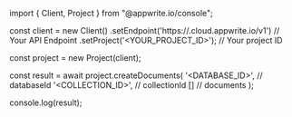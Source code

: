 import { Client, Project } from "@appwrite.io/console";

const client = new Client()
    .setEndpoint('https://<REGION>.cloud.appwrite.io/v1') // Your API Endpoint
    .setProject('<YOUR_PROJECT_ID>'); // Your project ID

const project = new Project(client);

const result = await project.createDocuments(
    '<DATABASE_ID>', // databaseId
    '<COLLECTION_ID>', // collectionId
    [] // documents
);

console.log(result);
